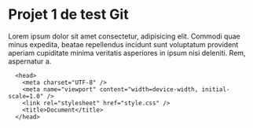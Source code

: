 # Projet 1 de test Git

Lorem ipsum dolor sit amet consectetur, adipisicing elit. Commodi quae
minus expedita, beatae repellendus incidunt sunt voluptatum provident
aperiam cupiditate minima veritatis asperiores in ipsum nisi deleniti.
Rem, aspernatur a.

```
  <head>
    <meta charset="UTF-8" />
    <meta name="viewport" content="width=device-width, initial-scale=1.0" />
    <link rel="stylesheet" href="style.css" />
    <title>Document</title>
  </head>
```
